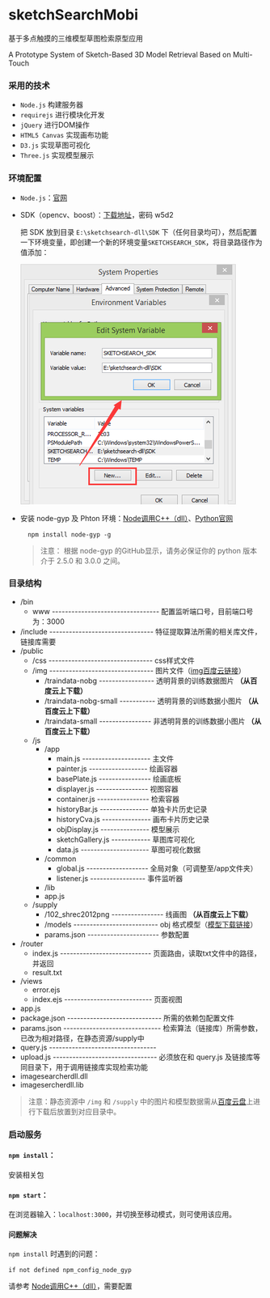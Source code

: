 # sketchSearchMobi

基于多点触摸的三维模型草图检索原型应用

A Prototype System of Sketch-Based 3D Model Retrieval Based on Multi-Touch

### 采用的技术

-  `Node.js` 构建服务器
-   `requirejs` 进行模块化开发
-   `jQuery` 进行DOM操作
-   `HTML5 Canvas` 实现画布功能
-   `D3.js` 实现草图可视化
-   `Three.js` 实现模型展示

### 环境配置

- `Node.js`：[官网](https://nodejs.org/zh-cn/)
- SDK（opencv、boost）：[下载地址](http://pan.baidu.com/s/1slwbV1V)，密码 w5d2

	把 SDK 放到目录 `E:\sketchsearch-dll\SDK` 下（任何目录均可），然后配置一下环境变量，即创建一个新的环境变量`SKETCHSEARCH_SDK`，将目录路径作为值添加：

	![配置SDK环境变量](https://github.com/RukiQ/sketchSearchLeap/blob/master/public/img/%E9%85%8D%E7%BD%AESDK%E7%8E%AF%E5%A2%83%E5%8F%98%E9%87%8F.png?raw=true)
	

- 安装 node-gyp 及 Phton 环境：[Node调用C++（dll）](http://www.cnblogs.com/Ruth92/p/6209953.html)、[Python官网](https://www.python.org/)

		npm install node-gyp -g
    
    > 注意： 根据 node-gyp 的GitHub显示，请务必保证你的 python 版本介于 2.5.0 和 3.0.0 之间。

### 目录结构

- /bin
	- www --------------------------------- 配置监听端口号，目前端口号为：3000
- /include -------------------------------- 特征提取算法所需的相关库文件，链接库需要
- /public
	- /css -------------------------------- css样式文件
	- /img -------------------------------- 图片文件（[img百度云链接](http://pan.baidu.com/s/1geJPBEV)）
		- /traindata-nobg ----------------- 透明背景的训练数据图片 **（从百度云上下载）**
		- /traindata-nobg-small ----------- 透明背景的训练数据小图片 **（从百度云上下载）**
		- /traindata-small ---------------- 非透明背景的训练数据小图片 **（从百度云上下载）**
	- /js
		- /app
			- main.js --------------------- 主文件
			- painter.js ------------------ 绘画容器
			- basePlate.js ---------------- 绘画底板
			- displayer.js ---------------- 视图容器
			- container.js ---------------- 检索容器
			- historyBar.js --------------- 单独卡片历史记录
			- historyCva.js --------------- 画布卡片历史记录
			- objDisplay.js --------------- 模型展示
			- sketchGallery.js ------------ 草图库可视化
			- data.js --------------------- 草图可视化数据
		- /common
			- global.js ------------------- 全局对象（可调整至/app文件夹）
			- listener.js ----------------- 事件监听器
		- /lib
		- app.js
	- /supply
		- /102_shrec2012png ---------------- 线画图 **（从百度云上下载）**
		- /models -------------------------- obj 格式模型（[模型下载链接](http://pan.baidu.com/s/1mhCTNVq)）
		- params.json ---------------------- 参数配置
- /router
	- index.js ---------------------------- 页面路由，读取txt文件中的路径，并返回
	- result.txt
- /views
	- error.ejs
	- index.ejs --------------------------- 页面视图
- app.js
- package.json ----------------------------- 所需的依赖包配置文件
- params.json ------------------------------ 检索算法（链接库）所需参数，已改为相对路径，在静态资源/supply中
- query.js ---------------------------------
- upload.js -------------------------------- 必须放在和 query.js 及链接库等同目录下，用于调用链接库实现检索功能
- imagesearcherdll.dll
- imagesercherdll.lib

> 注意：静态资源中 `/img` 和 `/supply` 中的图片和模型数据需从[百度云盘]()上进行下载后放置到对应目录中。

### 启动服务

#### `npm install`：

安装相关包

#### `npm start`：

在浏览器输入：`localhost:3000`，并切换至移动模式，则可使用该应用。

#### 问题解决

`npm install` 时遇到的问题：

	if not defined npm_config_node_gyp

请参考 [Node调用C++（dll）](http://www.cnblogs.com/Ruth92/p/6209953.html)，需要配置
